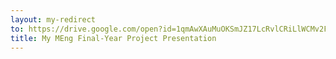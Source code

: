 ```yaml
---
layout: my-redirect
to: https://drive.google.com/open?id=1qmAwXAuMuOKSmJZ17LcRvlCRiLlWCMv2FNHmxFdcdAs
title: My MEng Final-Year Project Presentation
---
```

